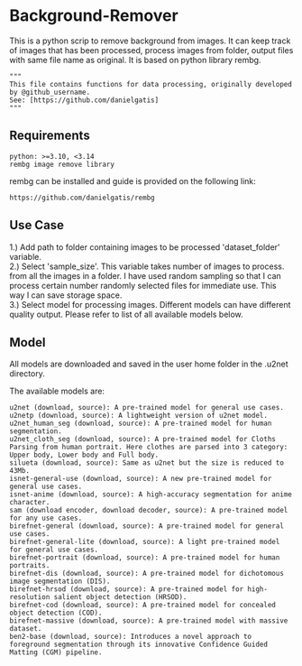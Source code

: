 # Background-Remover
This is a python scrip to remove background from images. It can keep track of images that has been processed, process images from folder, output files with same file name as original. It is based on python library rembg.

    """
    This file contains functions for data processing, originally developed by @github_username.
    See: [https://github.com/danielgatis]
    """
 
## Requirements

```
python: >=3.10, <3.14
rembg image remove library
```
rembg can be installed and guide is provided on the following link:

```
https://github.com/danielgatis/rembg
```

## Use Case

1.) Add path to folder containing images to be processed 'dataset_folder' variable.  
2.) Select 'sample_size'. This variable takes number of images to process. from all the images in a folder. I have used random sampling so that I can process certain number randomly selected files for immediate use. This way I can save storage space.  
3.) Select model for processing images. Different models can have different quality output. Please refer to list of all available models below.  

## Model

All models are downloaded and saved in the user home folder in the .u2net directory.

The available models are:

    u2net (download, source): A pre-trained model for general use cases.
    u2netp (download, source): A lightweight version of u2net model.
    u2net_human_seg (download, source): A pre-trained model for human segmentation.
    u2net_cloth_seg (download, source): A pre-trained model for Cloths Parsing from human portrait. Here clothes are parsed into 3 category: Upper body, Lower body and Full body.
    silueta (download, source): Same as u2net but the size is reduced to 43Mb.
    isnet-general-use (download, source): A new pre-trained model for general use cases.
    isnet-anime (download, source): A high-accuracy segmentation for anime character.
    sam (download encoder, download decoder, source): A pre-trained model for any use cases.
    birefnet-general (download, source): A pre-trained model for general use cases.
    birefnet-general-lite (download, source): A light pre-trained model for general use cases.
    birefnet-portrait (download, source): A pre-trained model for human portraits.
    birefnet-dis (download, source): A pre-trained model for dichotomous image segmentation (DIS).
    birefnet-hrsod (download, source): A pre-trained model for high-resolution salient object detection (HRSOD).
    birefnet-cod (download, source): A pre-trained model for concealed object detection (COD).
    birefnet-massive (download, source): A pre-trained model with massive dataset.
    ben2-base (download, source): Introduces a novel approach to foreground segmentation through its innovative Confidence Guided Matting (CGM) pipeline.
